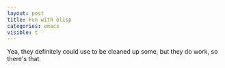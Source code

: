 ```yaml
---
layout: post
title: Fun with elisp
categories: emacs
visible: t
---
```


Yea, they definitely could use to be cleaned up some, but they do work, so there's that.

<script src="https://gist.github.com/2020147.js?file=post.el"></script>
